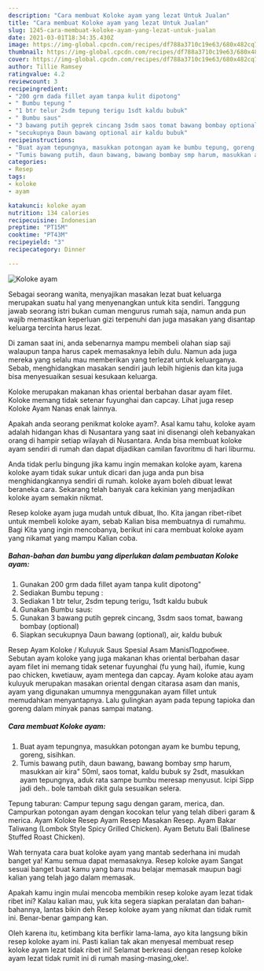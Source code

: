 ```yaml
---
description: "Cara membuat Koloke ayam yang lezat Untuk Jualan"
title: "Cara membuat Koloke ayam yang lezat Untuk Jualan"
slug: 1245-cara-membuat-koloke-ayam-yang-lezat-untuk-jualan
date: 2021-03-01T18:34:35.430Z
image: https://img-global.cpcdn.com/recipes/df788a3710c19e63/680x482cq70/koloke-ayam-foto-resep-utama.jpg
thumbnail: https://img-global.cpcdn.com/recipes/df788a3710c19e63/680x482cq70/koloke-ayam-foto-resep-utama.jpg
cover: https://img-global.cpcdn.com/recipes/df788a3710c19e63/680x482cq70/koloke-ayam-foto-resep-utama.jpg
author: Tillie Ramsey
ratingvalue: 4.2
reviewcount: 3
recipeingredient:
- "200 grm dada fillet ayam tanpa kulit dipotong"
- " Bumbu tepung "
- "1 btr telur 2sdm tepung terigu 1sdt kaldu bubuk"
- " Bumbu saus"
- "3 bawang putih geprek cincang 3sdm saos tomat bawang bombay optional"
- "secukupnya Daun bawang optional air kaldu bubuk"
recipeinstructions:
- "Buat ayam tepungnya, masukkan potongan ayam ke bumbu tepung, goreng, sisihkan."
- "Tumis bawang putih, daun bawang, bawang bombay smp harum, masukkan air kira&#34; 50ml, saos tomat, kaldu bubuk sy 2sdt, masukkan ayam tepungnya, aduk rata sampe bumbu meresap menyusut. Icipi Sipp jadi deh.. bole tambah dikit gula sesuaikan selera."
categories:
- Resep
tags:
- koloke
- ayam

katakunci: koloke ayam 
nutrition: 134 calories
recipecuisine: Indonesian
preptime: "PT15M"
cooktime: "PT43M"
recipeyield: "3"
recipecategory: Dinner

---
```



![Koloke ayam](https://img-global.cpcdn.com/recipes/df788a3710c19e63/680x482cq70/koloke-ayam-foto-resep-utama.jpg)

Sebagai seorang wanita, menyajikan masakan lezat buat keluarga merupakan suatu hal yang menyenangkan untuk kita sendiri. Tanggung jawab seorang istri bukan cuman mengurus rumah saja, namun anda pun wajib memastikan keperluan gizi terpenuhi dan juga masakan yang disantap keluarga tercinta harus lezat.

Di zaman  saat ini, anda sebenarnya mampu membeli olahan siap saji walaupun tanpa harus capek memasaknya lebih dulu. Namun ada juga mereka yang selalu mau memberikan yang terlezat untuk keluarganya. Sebab, menghidangkan masakan sendiri jauh lebih higienis dan kita juga bisa menyesuaikan sesuai kesukaan keluarga. 

Koloke merupakan makanan khas oriental berbahan dasar ayam filet. Koloke memang tidak setenar fuyunghai dan capcay. Lihat juga resep Koloke Ayam Nanas enak lainnya.

Apakah anda seorang penikmat koloke ayam?. Asal kamu tahu, koloke ayam adalah hidangan khas di Nusantara yang saat ini disenangi oleh kebanyakan orang di hampir setiap wilayah di Nusantara. Anda bisa membuat koloke ayam sendiri di rumah dan dapat dijadikan camilan favoritmu di hari liburmu.

Anda tidak perlu bingung jika kamu ingin memakan koloke ayam, karena koloke ayam tidak sukar untuk dicari dan juga anda pun bisa menghidangkannya sendiri di rumah. koloke ayam boleh dibuat lewat beraneka cara. Sekarang telah banyak cara kekinian yang menjadikan koloke ayam semakin nikmat.

Resep koloke ayam juga mudah untuk dibuat, lho. Kita jangan ribet-ribet untuk membeli koloke ayam, sebab Kalian bisa membuatnya di rumahmu. Bagi Kita yang ingin mencobanya, berikut ini cara membuat koloke ayam yang nikamat yang mampu Kalian coba.

<!--inarticleads1-->

##### Bahan-bahan dan bumbu yang diperlukan dalam pembuatan Koloke ayam:

1. Gunakan 200 grm dada fillet ayam tanpa kulit dipotong&#34;
1. Sediakan  Bumbu tepung :
1. Sediakan 1 btr telur, 2sdm tepung terigu, 1sdt kaldu bubuk
1. Gunakan  Bumbu saus:
1. Gunakan 3 bawang putih geprek cincang, 3sdm saos tomat, bawang bombay (optional)
1. Siapkan secukupnya Daun bawang (optional), air, kaldu bubuk


Resep Ayam Koloke / Kuluyuk Saus Spesial Asam ManisПодробнее. Sebutan ayam koloke yang juga makanan khas oriental berbahan dasar ayam filet ini memang tidak setenar fuyunghai (fu yung hai), ifumie, kung pao chicken, kwetiauw, ayam mentega dan capcay. Ayam koloke atau ayam kuluyuk merupakan masakan oriental dengan citarasa asam dan manis, ayam yang digunakan umumnya menggunakan ayam fillet untuk memudahkan menyantapnya. Lalu gulingkan ayam pada tepung tapioka dan goreng dalam minyak panas sampai matang. 

<!--inarticleads2-->

##### Cara membuat Koloke ayam:

1. Buat ayam tepungnya, masukkan potongan ayam ke bumbu tepung, goreng, sisihkan.
1. Tumis bawang putih, daun bawang, bawang bombay smp harum, masukkan air kira&#34; 50ml, saos tomat, kaldu bubuk sy 2sdt, masukkan ayam tepungnya, aduk rata sampe bumbu meresap menyusut. Icipi Sipp jadi deh.. bole tambah dikit gula sesuaikan selera.


Tepung taburan: Campur tepung sagu dengan garam, merica, dan. Campurkan potongan ayam dengan kocokan telur yang telah diberi garam &amp; merica. Ayam Koloke Resep Ayam Resep Masakan Resep. Ayam Bakar Taliwang (Lombok Style Spicy Grilled Chicken). Ayam Betutu Bali (Balinese Stuffed Roast Chicken). 

Wah ternyata cara buat koloke ayam yang mantab sederhana ini mudah banget ya! Kamu semua dapat memasaknya. Resep koloke ayam Sangat sesuai banget buat kamu yang baru mau belajar memasak maupun bagi kalian yang telah jago dalam memasak.

Apakah kamu ingin mulai mencoba membikin resep koloke ayam lezat tidak ribet ini? Kalau kalian mau, yuk kita segera siapkan peralatan dan bahan-bahannya, lantas bikin deh Resep koloke ayam yang nikmat dan tidak rumit ini. Benar-benar gampang kan. 

Oleh karena itu, ketimbang kita berfikir lama-lama, ayo kita langsung bikin resep koloke ayam ini. Pasti kalian tak akan menyesal membuat resep koloke ayam lezat tidak ribet ini! Selamat berkreasi dengan resep koloke ayam lezat tidak rumit ini di rumah masing-masing,oke!.

